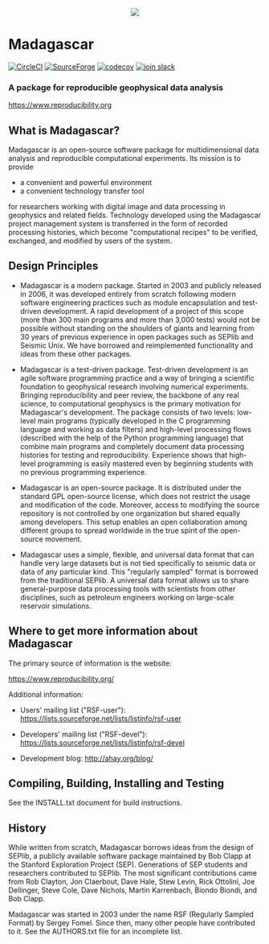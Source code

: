 <p align="center">
  <img src=http://www.ahay.org//wikilocal/style/Madagascar2.png>
</p>

Madagascar
==========
[![CircleCI](https://img.shields.io/circleci/project/github/ahay/src/master.svg?label=Circle%20CI)](https://circleci.com/gh/ahay/src)
[![SourceForge](https://img.shields.io/sourceforge/dt/rsf.svg)](https://sourceforge.net/projects/rsf/)
[![codecov](https://codecov.io/gh/ahay/src/branch/master/graph/badge.svg?token=sY69nxugpL)](https://codecov.io/gh/ahay/src)
[![join slack](https://img.shields.io/badge/slack-Madagascar-orange.svg?logo=slack )](https://join.slack.com/t/ahayorg/shared_invite/zt-hkyvgitg-M2E_TTgg6G1pL2664ax~QQ)
###  A package for reproducible geophysical data analysis

https://www.reproducibility.org

## What is Madagascar?

Madagascar is an open-source software package for multidimensional data
analysis and reproducible computational experiments. Its mission is to
provide

* a convenient and powerful environment
* a convenient technology transfer tool 

for researchers working with digital image and data processing in
geophysics and related fields. Technology developed using the
Madagascar project management system is transferred in the form of
recorded processing histories, which become "computational recipes" to
be verified, exchanged, and modified by users of the system.


## Design Principles

* Madagascar is a modern package. Started in 2003 and publicly released in 2006, it was developed entirely from scratch following modern software engineering practices such as module encapsulation and test-driven development. A rapid development of a project of this scope (more than 300 main programs and more than 3,000 tests) would not be possible without standing on the shoulders of giants and learning from 30 years of previous experience in open packages such as SEPlib and Seismic Unix. We have borrowed and reimplemented functionality and ideas from these other packages.

* Madagascar is a test-driven package. Test-driven development is an agile software programming practice and a way of bringing a scientific foundation to geophysical research involving numerical experiments. Bringing reproducibility and peer review, the backbone of any real science, to computational geophysics is the primary motivation for Madagascar's development. The package consists of two levels: low-level main programs (typically developed in the C programming language and working as data filters) and high-level processing flows (described with the help of the Python programming language) that combine main programs and completely document data processing histories for testing and reproducibility. Experience shows that high-level programming is easily mastered even by beginning students with no previous programming experience.

* Madagascar is an open-source package. It is distributed under the standard GPL open-source license, which does not restrict the usage and modification of the code. Moreover, access to modifying the source repository is not controlled by one organization but shared equally among developers. This setup enables an open collaboration among different groups to spread worldwide in the true spirit of the open-source movement.

* Madagascar uses a simple, flexible, and universal data format that can handle very large datasets but is not tied specifically to seismic data or data of any particular kind. This "regularly sampled" format is borrowed from the traditional SEPlib. A universal data format allows us to share general-purpose data processing tools with scientists from other disciplines, such as petroleum engineers working on large-scale reservoir simulations.

## Where to get more information about Madagascar

The primary source of information is the website:

https://www.reproducibility.org/

Additional information:

* Users' mailing list ("RSF-user"): https://lists.sourceforge.net/lists/listinfo/rsf-user

* Developers' mailing list ("RSF-devel"): https://lists.sourceforge.net/lists/listinfo/rsf-devel

* Development blog: http://ahay.org/blog/

## Compiling, Building, Installing and Testing

See the INSTALL.txt document for build instructions.

## History

While written from scratch, Madagascar borrows ideas from the design of SEPlib, a publicly available software package maintained by Bob Clapp at the Stanford Exploration Project (SEP). Generations of SEP students and researchers contributed to SEPlib. The most significant contributions came from Rob Clayton, Jon Claerbout, Dave Hale, Stew Levin, Rick Ottolini, Joe Dellinger, Steve Cole, Dave Nichols, Martin Karrenbach, Biondo Biondi, and Bob Clapp.

Madagascar was started in 2003 under the name RSF (Regularly Sampled Format) by Sergey Fomel. Since then, many other people have contributed to it. See the AUTHORS.txt file for an incomplete list.
